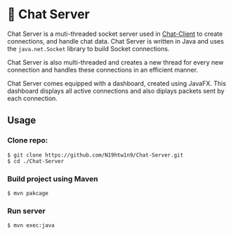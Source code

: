 # 💬 Chat Server

Chat Server is a muti-threaded socket server used in [Chat-Client](https://github.com/N19htw1n9/Chat-Client) to create connections, and handle chat data. Chat Server is written in Java and uses the `java.net.Socket` library to build Socket connections.

Chat Server is also multi-threaded and creates a new thread for every new connection and handles these connections in an efficient manner.

Chat Server comes equipped with a dashboard, created using JavaFX. This dashboard displays all active connections and also diplays packets sent by each connection.

## Usage

### Clone repo:

```shell
$ git clone https://github.com/N19htw1n9/Chat-Server.git
$ cd ./Chat-Server
```

### Build project using Maven

```shell
$ mvn pakcage
```

### Run server

```shell
$ mvn exec:java
```
